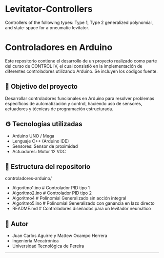 # Levitator-Controllers
Controllers of the following types: Type 1, Type 2 generalized polynomial, and state-space for a pneumatic levitator.
# Controladores en Arduino

Este repositorio contiene el desarrollo de un proyecto realizado como parte del curso de CONTROL IV, el cual consistió en la implementación de diferentes controladores utilizando Arduino. Se incluyen los códigos fuente.

## 📌 Objetivo del proyecto

Desarrollar controladores funcionales en Arduino para resolver problemas específicos de automatización y control, haciendo uso de sensores, actuadores y técnicas de programación estructurada.

## ⚙️ Tecnologías utilizadas

- Arduino UNO / Mega
- Lenguaje C++ (Arduino IDE)
- Sensores: Sensor de proximidad
- Actuadores: Motor 12 VDC

## 📁 Estructura del repositorio
controladores-arduino/
- Algoritmo1.ino # Controlador PID tipo 1
- Algoritmo2.ino # Controlador PID tipo 2
- Algoritmo4 # Polinomial Generalizado sin acción integral
- Algoritmo5.ino # Polinomial Generalizado con ganancia en lazo directo
- README.md # Controladores diseñados para un levitador neumático



## 🔗 Autor

- Juan Carlos Aguirre y Mattew Ocampo Herrera
- Ingeniería Mecatrónica   
- Universidad Tecnológica de Pereira

---


